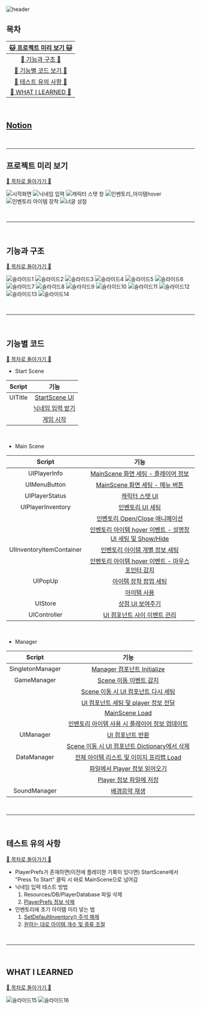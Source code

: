 
![header](https://capsule-render.vercel.app/api?type=waving&color=gradient&customColorList=26&height=300&section=header&text=SPARTA%20CROSSING&fontSize=90&fontColor=FFF)

## 목차

| [🐱 프로젝트 미리 보기 🐱](#프로젝트-미리-보기) |
| :---: |
| [🐰 기능과 구조 🐰](#기능과-구조) |
| [🐳 기능별 코드 보기 🐳](#기능별-코드) |
| [🌳 테스트 유의 사항 🌳](#테스트-유의-사항) |
| [🌼 WHAT I LEARNED 🌼](#what-i-learned) |

<br>

## [Notion](https://www.notion.so/Sparta-Crossing-d1ad18261c3c4dada674edc9c7f72558)

<br>

* * *

## 프로젝트 미리 보기

[🌳 목차로 돌아가기 🌳](#목차)

![시작화면](https://github.com/j-miiin/Unity_Study_Sparta_2023/assets/62470991/0755ed8e-4d69-4856-a072-2602f36cfd64)
![닉네임 입력](https://github.com/j-miiin/Unity_Study_Sparta_2023/assets/62470991/1d54237e-be9a-4bf6-88c7-36ea13bb810e)
![캐릭터 스탯 창](https://github.com/j-miiin/Unity_Study_Sparta_2023/assets/62470991/6166b352-2cf7-432f-83af-e76a5145656d)
![인벤토리_아이템hover](https://github.com/j-miiin/Unity_Study_Sparta_2023/assets/62470991/89a0afdb-1209-494e-a79e-1cdf7fad7377)
![인벤토리 아이템 장착](https://github.com/j-miiin/Unity_Study_Sparta_2023/assets/62470991/bfc5070e-71e5-435f-88fd-7065a373bfaf)
![너굴 상점](https://github.com/j-miiin/Unity_Study_Sparta_2023/assets/62470991/f50b0405-3688-49a3-8d36-0c0b987a22cd)

<br>


* * *

<br>

## 기능과 구조

[🌳 목차로 돌아가기 🌳](#목차)

![슬라이드1](https://github.com/j-miiin/Unity_Study_Sparta_2023/assets/62470991/5e9cf497-91f4-408f-b8b2-3e4b447e2819)
![슬라이드2](https://github.com/j-miiin/Unity_Study_Sparta_2023/assets/62470991/8e3e242b-4dc5-40c1-9681-46c2ca337fe9)
![슬라이드3](https://github.com/j-miiin/Unity_Study_Sparta_2023/assets/62470991/386475fb-c42d-4607-b338-35a4afad6f4e)
![슬라이드4](https://github.com/j-miiin/Unity_Study_Sparta_2023/assets/62470991/b4d3b3c5-a0c7-450b-af9f-d0029007d518)
![슬라이드5](https://github.com/j-miiin/Unity_Study_Sparta_2023/assets/62470991/83174d83-010c-4a25-b0de-6993bd6c10fa)
![슬라이드6](https://github.com/j-miiin/Unity_Study_Sparta_2023/assets/62470991/8691ebf1-a98d-4e78-a65e-02865b728e35)
![슬라이드7](https://github.com/j-miiin/Unity_Study_Sparta_2023/assets/62470991/2b6d03f7-cc61-42d8-bc7e-33daa9edc0f4)
![슬라이드8](https://github.com/j-miiin/Unity_Study_Sparta_2023/assets/62470991/e48d7212-4732-40de-98b9-be03a1ebd3af)
![슬라이드9](https://github.com/j-miiin/Unity_Study_Sparta_2023/assets/62470991/5e4c82a5-1c90-431a-99f6-34e7cc6dab27)
![슬라이드10](https://github.com/j-miiin/Unity_Study_Sparta_2023/assets/62470991/e3886d9c-970c-437a-bb76-ce436a0f15dc)
![슬라이드11](https://github.com/j-miiin/Unity_Study_Sparta_2023/assets/62470991/5934cd8f-ad96-41fb-acdb-bbe277e54826)
![슬라이드12](https://github.com/j-miiin/Unity_Study_Sparta_2023/assets/62470991/140578ff-a35f-4c4a-80bf-8d7273514774)
![슬라이드13](https://github.com/j-miiin/Unity_Study_Sparta_2023/assets/62470991/4c740783-74bb-4caa-a5e3-082f55342a5a)
![슬라이드14](https://github.com/j-miiin/Unity_Study_Sparta_2023/assets/62470991/e747e497-3e40-4801-a3bc-8a051b2556a2)

<br>

* * *

<br>

## 기능별 코드

[🌳 목차로 돌아가기 🌳](#목차)

- Start Scene

| Script | 기능 |
| :---: | :---: |
| UITitle | [StartScene UI](https://github.com/j-miiin/Unity_Study_Sparta_2023/blob/f5f4fd619fc30fa10259dfd2c554ec673aeecfdd/Sparta_Crossing/Assets/Scripts/UI/UITitle.cs#L17-L38) |
|  | [닉네임 입력 받기](https://github.com/j-miiin/Unity_Study_Sparta_2023/blob/f5f4fd619fc30fa10259dfd2c554ec673aeecfdd/Sparta_Crossing/Assets/Scripts/UI/UITitle.cs#L51) |
|  | [게임 시작](https://github.com/j-miiin/Unity_Study_Sparta_2023/blob/f5f4fd619fc30fa10259dfd2c554ec673aeecfdd/Sparta_Crossing/Assets/Scripts/UI/UITitle.cs#L46-L68) |

<br>

- Main Scene

| Script | 기능 |
| :---: | :---: |
| UIPlayerInfo | [MainScene 화면 세팅 - 플레이어 정보](https://github.com/j-miiin/Unity_Study_Sparta_2023/blob/f5f4fd619fc30fa10259dfd2c554ec673aeecfdd/Sparta_Crossing/Assets/Scripts/UI/UIPlayerInfo.cs#L8-L22) |
| UIMenuButton | [MainScene 화면 세팅 - 메뉴 버튼](https://github.com/j-miiin/Unity_Study_Sparta_2023/blob/f5f4fd619fc30fa10259dfd2c554ec673aeecfdd/Sparta_Crossing/Assets/Scripts/UI/UIMenuButton.cs#L6C14-L23) |
| UIPlayerStatus | [캐릭터 스탯 UI](https://github.com/j-miiin/Unity_Study_Sparta_2023/blob/f5f4fd619fc30fa10259dfd2c554ec673aeecfdd/Sparta_Crossing/Assets/Scripts/UI/UIPlayerStatus.cs#L7-L33) |
| UIPlayerInventory | [인벤토리 UI 세팅](https://github.com/j-miiin/Unity_Study_Sparta_2023/blob/f5f4fd619fc30fa10259dfd2c554ec673aeecfdd/Sparta_Crossing/Assets/Scripts/UI/UIPlayerInventory.cs#L81-L96) |
| | [인벤토리 Open/Close 애니메이션](https://github.com/j-miiin/Unity_Study_Sparta_2023/blob/f5f4fd619fc30fa10259dfd2c554ec673aeecfdd/Sparta_Crossing/Assets/Scripts/UI/UIPlayerInventory.cs#L41-L79) |
| | [인벤토리 아이템 hover 이벤트 - 설명창 UI 세팅 및 Show/Hide](https://github.com/j-miiin/Unity_Study_Sparta_2023/blob/f5f4fd619fc30fa10259dfd2c554ec673aeecfdd/Sparta_Crossing/Assets/Scripts/UI/UIPlayerInventory.cs#L98-L130) |
| UIInventoryItemContainer | [인벤토리 아이템 개별 정보 세팅](https://github.com/j-miiin/Unity_Study_Sparta_2023/blob/f5f4fd619fc30fa10259dfd2c554ec673aeecfdd/Sparta_Crossing/Assets/Scripts/UI/UIInventoryItemContainer.cs#L38C23-L81) |
| | [인벤토리 아이템 hover 이벤트 - 마우스 포인터 감지](https://github.com/j-miiin/Unity_Study_Sparta_2023/blob/f5f4fd619fc30fa10259dfd2c554ec673aeecfdd/Sparta_Crossing/Assets/Scripts/UI/UIInventoryItemContainer.cs#L83-L91) |
| UIPopUp | [아이템 장착 팝업 세팅](https://github.com/j-miiin/Unity_Study_Sparta_2023/blob/f5f4fd619fc30fa10259dfd2c554ec673aeecfdd/Sparta_Crossing/Assets/Scripts/UI/UIPopUp.cs#L31-L60) |
| | [아이템 사용](https://github.com/j-miiin/Unity_Study_Sparta_2023/blob/f5f4fd619fc30fa10259dfd2c554ec673aeecfdd/Sparta_Crossing/Assets/Scripts/UI/UIPopUp.cs#L25-L29) |
| UIStore | [상점 UI 보여주기](https://github.com/j-miiin/Unity_Study_Sparta_2023/blob/f5f4fd619fc30fa10259dfd2c554ec673aeecfdd/Sparta_Crossing/Assets/Scripts/UI/UIStore.cs#L22-L62) |
| UIController | [UI 컴포넌트 사이 이벤트 관리](https://github.com/j-miiin/Unity_Study_Sparta_2023/blob/f5f4fd619fc30fa10259dfd2c554ec673aeecfdd/Sparta_Crossing/Assets/Scripts/UI/UIController.cs#L6-L44) |

<br>

- Manager

| Script | 기능 |
| :---: | :---: |
| SingletonManager | [Manager 컴포넌트 Initialize](https://github.com/j-miiin/Unity_Study_Sparta_2023/blob/f5f4fd619fc30fa10259dfd2c554ec673aeecfdd/Sparta_Crossing/Assets/Scripts/Manager/SingletonManager.cs#L31-L46) |
| GameManager | [Scene 이동 이벤트 감지](https://github.com/j-miiin/Unity_Study_Sparta_2023/blob/f5f4fd619fc30fa10259dfd2c554ec673aeecfdd/Sparta_Crossing/Assets/Scripts/Manager/GameManager.cs#L35) |
| | [Scene 이동 시 UI 컴포넌트 다시 세팅](https://github.com/j-miiin/Unity_Study_Sparta_2023/blob/f5f4fd619fc30fa10259dfd2c554ec673aeecfdd/Sparta_Crossing/Assets/Scripts/Manager/GameManager.cs#L43-L46) |
| | [UI 컴포넌트 세팅 및 player 정보 전달](https://github.com/j-miiin/Unity_Study_Sparta_2023/blob/f5f4fd619fc30fa10259dfd2c554ec673aeecfdd/Sparta_Crossing/Assets/Scripts/Manager/GameManager.cs#L83-L123) |
| | [MainScene Load](https://github.com/j-miiin/Unity_Study_Sparta_2023/blob/f5f4fd619fc30fa10259dfd2c554ec673aeecfdd/Sparta_Crossing/Assets/Scripts/Manager/GameManager.cs#L125-L138) |
| | [인벤토리 아이템 사용 시 플레이어 정보 업데이트](https://github.com/j-miiin/Unity_Study_Sparta_2023/blob/f5f4fd619fc30fa10259dfd2c554ec673aeecfdd/Sparta_Crossing/Assets/Scripts/Manager/GameManager.cs#L140-L146) |
| UIManager | [UI 컴포넌트 반환](https://github.com/j-miiin/Unity_Study_Sparta_2023/blob/f5f4fd619fc30fa10259dfd2c554ec673aeecfdd/Sparta_Crossing/Assets/Scripts/Manager/UIManager.cs#L32-L43) |
| | [Scene 이동 시 UI 컴포넌트 Dictionary에서 삭제](https://github.com/j-miiin/Unity_Study_Sparta_2023/blob/f5f4fd619fc30fa10259dfd2c554ec673aeecfdd/Sparta_Crossing/Assets/Scripts/Manager/UIManager.cs#L45-L51) |
| DataManager | [전체 아이템 리스트 및 이미지 프리팹 Load](https://github.com/j-miiin/Unity_Study_Sparta_2023/blob/f5f4fd619fc30fa10259dfd2c554ec673aeecfdd/Sparta_Crossing/Assets/Scripts/Manager/DataManager.cs#L20-L67) |
| | [파일에서 Player 정보 읽어오기](https://github.com/j-miiin/Unity_Study_Sparta_2023/blob/f5f4fd619fc30fa10259dfd2c554ec673aeecfdd/Sparta_Crossing/Assets/Scripts/Manager/DataManager.cs#L71-L83) |
| | [Player 정보 파일에 저장](https://github.com/j-miiin/Unity_Study_Sparta_2023/blob/f5f4fd619fc30fa10259dfd2c554ec673aeecfdd/Sparta_Crossing/Assets/Scripts/Manager/DataManager.cs#L85-L91) |
| SoundManager | [배경음악 재생](https://github.com/j-miiin/Unity_Study_Sparta_2023/blob/f5f4fd619fc30fa10259dfd2c554ec673aeecfdd/Sparta_Crossing/Assets/Scripts/Manager/SoundManager.cs#L27-L37) |

<br>

* * *

<br>

## 테스트 유의 사항

[🌳 목차로 돌아가기 🌳](#목차)

- PlayerPrefs가 존재하면(이전에 플레이한 기록이 있다면) StartScene에서 "Press To Start" 클릭 시 바로 MainScene으로 넘어감
- 닉네임 입력 테스트 방법
  1. Resources/DB/PlayerDatabase 파일 삭제
  2. [PlayerPrefs 정보 삭제](https://github.com/j-miiin/Unity_Study_Sparta_2023/blob/f5f4fd619fc30fa10259dfd2c554ec673aeecfdd/Sparta_Crossing/Assets/Scripts/Manager/SingletonManager.cs#L26-L27)
- 인벤토리에 초기 아이템 미리 넣는 법
  1. [SetDefaultInventory() 주석 해제](https://github.com/j-miiin/Unity_Study_Sparta_2023/blob/f5f4fd619fc30fa10259dfd2c554ec673aeecfdd/Sparta_Crossing/Assets/Scripts/Manager/GameManager.cs#L61-L62)
  2. [원하는 대로 아이템 개수 및 종류 조절](https://github.com/j-miiin/Unity_Study_Sparta_2023/blob/f5f4fd619fc30fa10259dfd2c554ec673aeecfdd/Sparta_Crossing/Assets/Scripts/Manager/GameManager.cs#L65-L81)

<br>

* * *

<br>

## WHAT I LEARNED

[🌳 목차로 돌아가기 🌳](#목차)

![슬라이드15](https://github.com/j-miiin/Unity_Study_Sparta_2023/assets/62470991/0b0b0f35-cb02-4b8b-ace9-38d8e5ddfdc9)
![슬라이드16](https://github.com/j-miiin/Unity_Study_Sparta_2023/assets/62470991/3bf5bbe0-8dfe-4751-af8c-a976f560af8d)